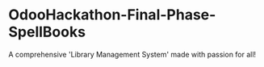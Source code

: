 # OdooHackathon-Final-Phase-SpellBooks
A comprehensive 'Library Management System' made with passion for all!
